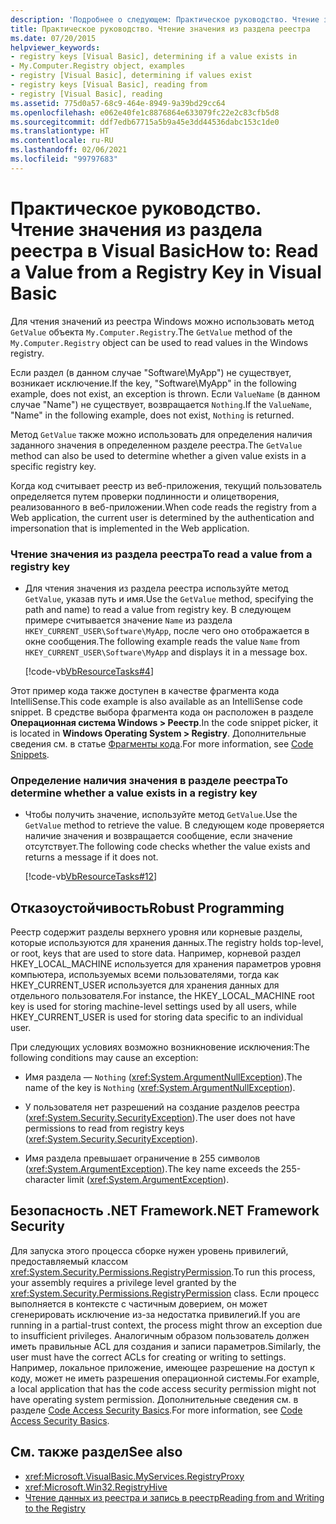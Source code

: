 ```yaml
---
description: 'Подробнее о следующем: Практическое руководство. Чтение значения из раздела реестра в Visual Basic'
title: Практическое руководство. Чтение значения из раздела реестра
ms.date: 07/20/2015
helpviewer_keywords:
- registry keys [Visual Basic], determining if a value exists in
- My.Computer.Registry object, examples
- registry [Visual Basic], determining if values exist
- registry keys [Visual Basic], reading from
- registry [Visual Basic], reading
ms.assetid: 775d0a57-68c9-464e-8949-9a39bd29cc64
ms.openlocfilehash: e062e40fe1c8876864e633079fc22e2c83cfb5d8
ms.sourcegitcommit: ddf7edb67715a5b9a45e3dd44536dabc153c1de0
ms.translationtype: HT
ms.contentlocale: ru-RU
ms.lasthandoff: 02/06/2021
ms.locfileid: "99797683"
---
```

# <a name="how-to-read-a-value-from-a-registry-key-in-visual-basic"></a><span data-ttu-id="7172a-103">Практическое руководство. Чтение значения из раздела реестра в Visual Basic</span><span class="sxs-lookup"><span data-stu-id="7172a-103">How to: Read a Value from a Registry Key in Visual Basic</span></span>

<span data-ttu-id="7172a-104">Для чтения значений из реестра Windows можно использовать метод `GetValue` объекта `My.Computer.Registry`.</span><span class="sxs-lookup"><span data-stu-id="7172a-104">The `GetValue` method of the `My.Computer.Registry` object can be used to read values in the Windows registry.</span></span>  
  
 <span data-ttu-id="7172a-105">Если раздел (в данном случае "Software\MyApp") не существует, возникает исключение.</span><span class="sxs-lookup"><span data-stu-id="7172a-105">If the key, "Software\MyApp" in the following example, does not exist, an exception is thrown.</span></span> <span data-ttu-id="7172a-106">Если `ValueName` (в данном случае "Name") не существует, возвращается `Nothing`.</span><span class="sxs-lookup"><span data-stu-id="7172a-106">If the `ValueName`,  "Name" in the following example, does not exist, `Nothing` is returned.</span></span>  
  
 <span data-ttu-id="7172a-107">Метод `GetValue` также можно использовать для определения наличия заданного значения в определенном разделе реестра.</span><span class="sxs-lookup"><span data-stu-id="7172a-107">The `GetValue` method can also be used to determine whether a given value exists in a specific registry key.</span></span>  
  
 <span data-ttu-id="7172a-108">Когда код считывает реестр из веб-приложения, текущий пользователь определяется путем проверки подлинности и олицетворения, реализованного в веб-приложении.</span><span class="sxs-lookup"><span data-stu-id="7172a-108">When code reads the registry from a Web application, the current user is determined by the authentication and impersonation that is implemented in the Web application.</span></span>  
  
### <a name="to-read-a-value-from-a-registry-key"></a><span data-ttu-id="7172a-109">Чтение значения из раздела реестра</span><span class="sxs-lookup"><span data-stu-id="7172a-109">To read a value from a registry key</span></span>  
  
- <span data-ttu-id="7172a-110">Для чтения значения из раздела реестра используйте метод `GetValue`, указав путь и имя.</span><span class="sxs-lookup"><span data-stu-id="7172a-110">Use the `GetValue` method, specifying the path and name) to read a value from registry key.</span></span> <span data-ttu-id="7172a-111">В следующем примере считывается значение `Name` из раздела `HKEY_CURRENT_USER\Software\MyApp`, после чего оно отображается в окне сообщения.</span><span class="sxs-lookup"><span data-stu-id="7172a-111">The following example reads the value `Name` from `HKEY_CURRENT_USER\Software\MyApp` and displays it in a message box.</span></span>  
  
     [!code-vb[VbResourceTasks#4](~/samples/snippets/visualbasic/VS_Snippets_VBCSharp/VbResourceTasks/VB/Class1.vb#4)]  
  
 <span data-ttu-id="7172a-112">Этот пример кода также доступен в качестве фрагмента кода IntelliSense.</span><span class="sxs-lookup"><span data-stu-id="7172a-112">This code example is also available as an IntelliSense code snippet.</span></span> <span data-ttu-id="7172a-113">В средстве выбора фрагмента кода он расположен в разделе **Операционная система Windows > Реестр**.</span><span class="sxs-lookup"><span data-stu-id="7172a-113">In the code snippet picker, it is located in **Windows Operating System > Registry**.</span></span> <span data-ttu-id="7172a-114">Дополнительные сведения см. в статье [Фрагменты кода](/visualstudio/ide/code-snippets).</span><span class="sxs-lookup"><span data-stu-id="7172a-114">For more information, see [Code Snippets](/visualstudio/ide/code-snippets).</span></span>  
  
### <a name="to-determine-whether-a-value-exists-in-a-registry-key"></a><span data-ttu-id="7172a-115">Определение наличия значения в разделе реестра</span><span class="sxs-lookup"><span data-stu-id="7172a-115">To determine whether a value exists in a registry key</span></span>  
  
- <span data-ttu-id="7172a-116">Чтобы получить значение, используйте метод `GetValue`.</span><span class="sxs-lookup"><span data-stu-id="7172a-116">Use the `GetValue` method to retrieve the value.</span></span> <span data-ttu-id="7172a-117">В следующем коде проверяется наличие значения и возвращается сообщение, если значение отсутствует.</span><span class="sxs-lookup"><span data-stu-id="7172a-117">The following code checks whether the value exists and returns a message if it does not.</span></span>  
  
     [!code-vb[VbResourceTasks#12](~/samples/snippets/visualbasic/VS_Snippets_VBCSharp/VbResourceTasks/VB/Class1.vb#12)]  
  
## <a name="robust-programming"></a><span data-ttu-id="7172a-118">Отказоустойчивость</span><span class="sxs-lookup"><span data-stu-id="7172a-118">Robust Programming</span></span>  

 <span data-ttu-id="7172a-119">Реестр содержит разделы верхнего уровня или корневые разделы, которые используются для хранения данных.</span><span class="sxs-lookup"><span data-stu-id="7172a-119">The registry holds top-level, or root, keys that are used to store data.</span></span> <span data-ttu-id="7172a-120">Например, корневой раздел HKEY_LOCAL_MACHINE используется для хранения параметров уровня компьютера, используемых всеми пользователями, тогда как HKEY_CURRENT_USER используется для хранения данных для отдельного пользователя.</span><span class="sxs-lookup"><span data-stu-id="7172a-120">For instance, the HKEY_LOCAL_MACHINE root key is used for storing machine-level settings used by all users, while HKEY_CURRENT_USER is used for storing data specific to an individual user.</span></span>  
  
 <span data-ttu-id="7172a-121">При следующих условиях возможно возникновение исключения:</span><span class="sxs-lookup"><span data-stu-id="7172a-121">The following conditions may cause an exception:</span></span>  
  
- <span data-ttu-id="7172a-122">Имя раздела — `Nothing` (<xref:System.ArgumentNullException>).</span><span class="sxs-lookup"><span data-stu-id="7172a-122">The name of the key is `Nothing` (<xref:System.ArgumentNullException>).</span></span>  
  
- <span data-ttu-id="7172a-123">У пользователя нет разрешений на создание разделов реестра (<xref:System.Security.SecurityException>).</span><span class="sxs-lookup"><span data-stu-id="7172a-123">The user does not have permissions to read from registry keys (<xref:System.Security.SecurityException>).</span></span>  
  
- <span data-ttu-id="7172a-124">Имя раздела превышает ограничение в 255 символов (<xref:System.ArgumentException>).</span><span class="sxs-lookup"><span data-stu-id="7172a-124">The key name exceeds the 255-character limit (<xref:System.ArgumentException>).</span></span>  
  
## <a name="net-framework-security"></a><span data-ttu-id="7172a-125">Безопасность .NET Framework</span><span class="sxs-lookup"><span data-stu-id="7172a-125">.NET Framework Security</span></span>  

 <span data-ttu-id="7172a-126">Для запуска этого процесса сборке нужен уровень привилегий, предоставляемый классом <xref:System.Security.Permissions.RegistryPermission>.</span><span class="sxs-lookup"><span data-stu-id="7172a-126">To run this process, your assembly requires a privilege level granted by the <xref:System.Security.Permissions.RegistryPermission> class.</span></span> <span data-ttu-id="7172a-127">Если процесс выполняется в контексте с частичным доверием, он может сгенерировать исключение из-за недостатка привилегий.</span><span class="sxs-lookup"><span data-stu-id="7172a-127">If you are running in a partial-trust context, the process might throw an exception due to insufficient privileges.</span></span> <span data-ttu-id="7172a-128">Аналогичным образом пользователь должен иметь правильные ACL для создания и записи параметров.</span><span class="sxs-lookup"><span data-stu-id="7172a-128">Similarly, the user must have the correct ACLs for creating or writing to settings.</span></span> <span data-ttu-id="7172a-129">Например, локальное приложение, имеющее разрешение на доступ к коду, может не иметь разрешения операционной системы.</span><span class="sxs-lookup"><span data-stu-id="7172a-129">For example, a local application that has the code access security permission might not have operating system permission.</span></span> <span data-ttu-id="7172a-130">Дополнительные сведения см. в разделе [Code Access Security Basics](../../../../framework/misc/code-access-security-basics.md).</span><span class="sxs-lookup"><span data-stu-id="7172a-130">For more information, see [Code Access Security Basics](../../../../framework/misc/code-access-security-basics.md).</span></span>  
  
## <a name="see-also"></a><span data-ttu-id="7172a-131">См. также раздел</span><span class="sxs-lookup"><span data-stu-id="7172a-131">See also</span></span>

- <xref:Microsoft.VisualBasic.MyServices.RegistryProxy>
- <xref:Microsoft.Win32.RegistryHive>
- [<span data-ttu-id="7172a-132">Чтение данных из реестра и запись в реестр</span><span class="sxs-lookup"><span data-stu-id="7172a-132">Reading from and Writing to the Registry</span></span>](reading-from-and-writing-to-the-registry.md)

